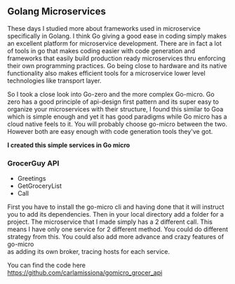 ## Golang Microservices
These days I studied more about frameworks used in microservice specifically in Golang. I think Go giving a good ease in coding simply makes an excellent platform for microservice
development. There are in fact a lot of tools in go that makes coding easier with code generation and frameworks that easily build production ready microservices thru enforcing their 
own programming practices. Go being close to hardware and its native functionality also makes efficient tools for a microservice lower level technologies like transport layer.

So I took a close look into Go-zero  and the more complex Go-micro.
Go zero has a good principle of api-design first pattern and its super easy to organize your microservices with their structure, I found this similar to Goa which is simple enough and yet it 
has good paradigms while Go micro has a cloud native feels to it. You will probably choose go-micro between the two. However both are easy enough with code generation tools they've got.


**I created this simple services in Go micro**

### GrocerGuy API 
- Greetings
- GetGroceryList
- Call

First you have to install the go-micro cli and having done that it will instruct you to add its dependencies. Then in your local directory add a folder for a project. The microservice that I made
simply has a 2 different call. This means I have only one service for 2 different method. You could do different strategy from this. You could also add more advance and crazy features of go-micro  
as adding its own broker, tracing hosts for each service.


You can find the code here https://github.com/carlamissiona/gomicro_grocer_api

